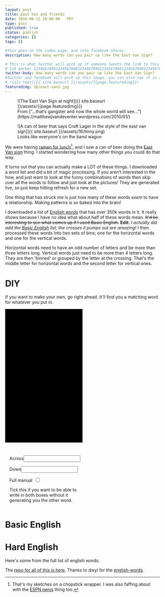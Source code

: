 ```yaml
---
layout: post
title: East Van and friends
date: 2016-06-11 19:00:00   PDT
type: post
published: true
status: publish
categories: []
tags: []

#this goes on the index page, and into facebook shares
description: How many words can you pair up like the East Van Sign?

# This is what twitter will pick up if someone tweets the link to this page 
# 110 marker 1234567890123456789012345678901234567890123456789012345678901234567890123456789012345678901234567890123456789
twitter-body: How many words can you pair up like the East Van Sign?
#Twitter and facebook will pick up this image. you can also use it in a post with:
# ![alt text]({{ site.baseurl }}/assets/{{page.featuredimg}}) 
featuredimg: 16/east-van1.jpg
---
```

<style type="text/css">
    .definition{
      border-bottom: 2px solid;
      display: inline-block;
      width: 25%;
    }
    .cross-frame {
      background-color: black;
      display: inline-block;
      height: 20em;
      text-align: center;
      vertical-align: top;
      width: 33%;
    }
    label {
      margin-top: 1em;
      display: inline-block;
    }
    #diy-cross-box {
      background-color: black;
      display: inline-block;
      height: 30em;
      margin-bottom: 2em;
      padding-top: 1em;
      text-align: center;
      width: 50%;
    }
    #diy-cross-box .cross-frame {width: 70%;}
    #cb-manual {
      display: inline;
      width: 2em;
    }
    .diy-input-box {
      display: inline-block;
      padding-left: 1em;
      vertical-align: top;
      width: 48%;
    }
</style>

<figure>
![The East Van Sign at night]({{ site.baseurl }}/assets/{{page.featuredimg}})
<figcaption>
From [“…that’s gangster and now the whole world will see…”](https://matthewjvandeventer.wordpress.com/2010/01/)
</figcaption>
</figure>

<figure class="half-width right">
![A can of beer that says Craft Lager in the style of the east van sign]({{ site.baseurl }}/assets/16/tinny.png)
<figcaption>
Looks like everyone's on the band wagon
</figcaption>
</figure>

We were having [ramen for lunch](https://drive.google.com/file/d/1xPCi3ebZ6V-9p6F4Z5M48Z_s5h_3eMnd3w/view?usp=sharing)[^1], and I saw a can of beer doing the [East Van sign](https://en.wikipedia.org/wiki/East_Van_Cross) thing. I started wondering how many other things you could do that way.

It turns out that you can actually make a LOT of these things. I downloaded a word list and did a bit of magic processing. If you aren't interested in the how, and just want to look at the funny combinations of words then skip over all the words to follow and just look at the pictures! They are generated live, so just keep hitting refresh for a new set.

One thing that has struck me is just how many of these words _seem_ to have a relationship. Making patterns is so baked into the brain!

I downloaded a list of [English words](https://github.com/dwyl/english-words) that has over 350k words in it. It really shows because I have no idea what about half of these words mean. <strike>It'd be interesting to see what comes up if I used Basic English.</strike> **Edit:** _I actually did add the [Basic English](https://en.wikipedia.org/wiki/Basic_English) list; the crosses it pumps out are amazing!_ I then processed these words into two sets of bins; one for the horizontal words and one for the vertical words.

Horizontal words need to have an odd number of letters and be more than three letters long. Vertical words just need to be more than 4 letters long. They are then 'binned' or grouped by the letter at the crossing. That's the middle letter for horizontal words and the second letter for vertical ones.

[^1]: That's my sketches on a chopstick wrapper. I was also faffing about with the [ESPN penis](https://www.buzzfeed.com/mrloganrhoades/fan-made-penis-sign-shown-on-live-tv-to-nations-delight) thing too.

# DIY

If you want to make your own, go right ahead. It'll find you a matching word for whatever you put in.

<div class="diy-box">
<div id="diy-cross-box"></div>
<div class="diy-input-box">
<label for="across">Across<input type="" name="across"></label>
<label for="down">Down<input type="" name="down"></label>
<!-- <label><input type="checkbox" id="cb-basic"  value="basic" > Basic</label><br> -->
<label for="cb-manual">Full manual<input type="checkbox" id="cb-manual" value="manual"></label>

Tick this if you want to be able to write in both boxes without it generating you the other word.
</div>
</div>

# Basic English

<div id="cross-box"></div>
<div id="definitions"></div>

# Hard English

Here's some from the full list of english words:

<div id="hard-cross-box"></div>
<div id="hard-definitions"></div>

The [repo for all of this is here](https://github.com/notionparallax/east-van). Thanks to dwyl for the [english-words](https://github.com/dwyl/english-words).

<script type="text/javascript">
"use strict";
document.addEventListener("DOMContentLoaded", function(event) { 
  
  function triggerDIY(direction, input) {
    let words, letter, complementWord, url;
    input = input.trim();
    if (input.length >= 3) { //&& input.length % 2 == 0 fuck it, lets be permissive
      $("#diy-cross-box").html("");
      if (direction == "across"){
        words  = window.simple_words.vwords; //move this out if perf is an issue
        letter = input[Math.floor(input.length / 2)];
      } else {
        words  = window.simple_words.hwords;
        letter = input[1];
      }
      if($("#cb-manual").is(':checked')){
        if (direction == "across"){
          complementWord = $('input[name=down]').val();
        } else {
          complementWord = $('input[name=across]').val();
        }
      } else {
        complementWord = getWord(words, letter, 9);
      }

      if (direction == "across"){
        $('input[name=down]').val(complementWord);
        addNewCross(input, complementWord, "#diy-cross-box");
        url = `/2016/east-van-and-friends#diy?a=${input}&d=${complementWord}`;
      } else {
        $('input[name=across]').val(complementWord);
        addNewCross(complementWord, input, "#diy-cross-box");
        url = `/2016/east-van-and-friends#diy?a=${complementWord}&d=${input}`;
      }
      history.pushState({},"NP generator",url);

    }
  }

  function setDIY () {
    //Setup
    if(window.location.hash){
      let params = window.location.hash.split("?")[1].split("&");
      let a = params[0].split("=")[1]
      let d = params[1].split("=")[1]
      $('input[name=across]').val(a);
      $('input[name=down]'  ).val(d);
      addNewCross(a, d, "#diy-cross-box");
    } else{
      $('input[name=across]').val("Van");
      $('input[name=down]'  ).val("East");
      addNewCross("van", "east", "#diy-cross-box");
    }
    // action
    $('input[name=across]').on('input', function() {
      triggerDIY("across", $(this).val());
    });
    $('input[name=down]').on('input', function() { 
      triggerDIY("down", $(this).val());
    });
  }

  function addEverything (fileName, numberOfCrosses, hCharLimit, vCharLimit, defContainer, crossContainer) {  
    var App = {};
    $.getJSON(`/js/posts/east-van/h${fileName}.json`,  function( data ) { 
        App.hwords = data;
    
        $.getJSON(`/js/posts/east-van/v${fileName}.json`,  function( data ) { 
            App.vwords = data;
            let alphabet = "abcdefghiklmnoprstuvwxy";//jqz removed bezause simple english doesn't have any words in those bins
            for (var i = 0; i < numberOfCrosses; i++) {
              let random_letter = alphabet[Math.floor(Math.random()*alphabet.length)] ;
              let hword = getWord(App.hwords, random_letter, hCharLimit);
              let vword = getWord(App.vwords, random_letter, vCharLimit);
              console.log(random_letter, hword, vword);
              addNewCross (hword, vword, crossContainer);
              addDefinitions(hword, vword, defContainer);
            }
        });
    });
    window[fileName] = App;
  }
  addEverything("simple_words", 11, 7, 8, "#definitions", "#cross-box");
  addEverything("words", 12, 7, 8, "#hard-definitions", "#hard-cross-box");

  function getWord(words, letter, limit){
      let wordLength = 100;
      let word = "";
      while (wordLength>limit) {
        try{
          word = words[letter][Math.floor(Math.random() * words[letter].length)];
          wordLength = word.length;
        }
        catch(e){
          console.log(e, word, letter);
          break;
        }
      }
      return word;
  }

  function addDefinitions(hword, vword, selector){
      $(selector).append(`<ol class='definition'>
                          <li><a href='${"http://www.thefreedictionary.com/"+vword}' target='_blank'>${vword}</a></li>
                          <li><a href='${"http://www.thefreedictionary.com/"+hword}' target='_blank'>${hword}</a></li>
                          </ol>`);
  }

  function addNewCross (h_test_word, v_test_word, container){
      h_test_word = h_test_word.toUpperCase();
      v_test_word = v_test_word.toUpperCase();
       
      let h_letters = h_test_word.length;
      let v_letters = v_test_word.length;
       
      let rad = 8;
      let pad = 9;
      let box = 50;
       
      let vll = (0) + pad;
      let vlm = (Math.floor(h_letters/2) * box) + pad;
      let vrm = (vlm + box) + pad;
      let vrr = (h_letters * box) + pad;
       
      let htt = (0) + pad;
      let htm = (box) + pad;
      let hlm = (box * 2) + pad;
      let hll = (v_letters * box) + pad;
       
      let v_nudge = 7;
       
      let blur = 5;
      let letter_pad = "    "; //blur stops at box boundary, this makes the box bigger
      let blur_colour = "hsla(180,70%,52%,1)";

      let svg_head = `<svg viewbox=\"0 0 ${vrr+(2*pad)} ${hll + (2 * pad)}\" xmlns=\"http://www.w3.org/2000/svg\">`;
      let svg_filter = `<filter id=\"blurMe\">
                          <feGaussianBlur in=\"SourceGraphic\" 
                                          stdDeviation=\"${blur}\" 
                                          x="-50%" 
                                          y="-50%" 
                                          width="280%" 
                                          height="280%"/>
                        </filter>`;
      let svg_bg = `<rect x=\"0\" y=\"0\" width=\"${vrr + (2 * pad)}\" height=\"${hll + (2 * pad)}\" fill=\"black\" />`;

      let path = `M${vll + rad} ${htm}`+ //1       
                 `L ${vlm - rad} ${htm}`+ //2
                 `A ${rad} ${rad}, 0, 0, 0, ${vlm} ${htm - rad}`+ //3
                 `L ${vlm}  ${htt + rad}`+ //4
                 `A ${rad} ${rad}, 0, 0, 1, ${vlm + rad} ${htt}`+ //5
                 `L ${vrm-rad}  ${htt}`+ //6
                 `A ${rad} ${rad}, 0, 0, 1, ${vrm} ${htt + rad}`+ //7
                 `L ${vrm} ${htm - rad}`+ //8
                 `A ${rad} ${rad}, 0, 0, 0, ${vrm + rad} ${htm}`+ //9
                 `L ${vrr-rad} ${htm}`+ //10
                 `A ${rad} ${rad}, 0, 0, 1, ${vrr} ${htm + rad}`+ //11
                 `L ${vrr} ${hlm-rad}`+ //12
                 `A ${rad} ${rad}, 0, 0, 1, ${vrr - rad} ${hlm}`+ //13
                 `L ${vrm+rad} ${hlm}`+ //14
                 `A ${rad} ${rad}, 0, 0, 0, ${vrm} ${hlm + rad}`+ //15
                 `L ${vrm} ${hll-rad}`+ //16
                 `A ${rad} ${rad}, 0, 0, 1, ${vrm-rad} ${hll}`+ //17
                 `L ${vlm+rad} ${hll}`+ //18
                 `A ${rad} ${rad}, 0, 0, 1, ${vlm} ${hll-rad}`+ //19
                 `L ${vlm} ${hlm+rad}`+ //20
                 `A ${rad} ${rad}, 0, 0, 0, ${vlm-rad} ${hlm}`+ //21
                 `L ${vll+rad} ${hlm}`+ //22
                 `A ${rad} ${rad}, 0, 0, 1,  ${vll} ${hlm-rad}`+ //23
                 `L  ${vll} ${htm+rad}`+ //24
                 `A ${rad} ${rad}, 0, 0, 1, ${vll + rad} ${htm}`;

      let svg_path = `<path id=\"glow_path\" d=\"${path}\" stroke=\"${blur_colour}\" stroke-width=\"10\"`+
                     `fill=\"rgba(255, 255, 255, 0.55)\" opacity=\"0.6\" filter=\"url(#blurMe)\"></path>`+
                     `<path id=\"main_path\" d=\"${path}\" stroke=\"white\" `+
                     `fill=\"none\" stroke-width=\"2\" fill-opacity=\"0.5\"></path>`;


      let svg_text = ""
      for (let index = 0, len = h_test_word.length; index < len; index++) {
        let letter = h_test_word[index];
        svg_text += `<text class=\"blur-text\"   text-anchor=\"middle\" x=\"${vll + index*box + (box/2)}\" y=\"${hlm - v_nudge}\" font-size=\"${box}\" font-family=\"sans-serif\" fill=\"${blur_colour}\" filter=\"url(#blurMe)\">${letter_pad}${letter}${letter_pad}</text>`;
        svg_text += `<text class=\"bright-text\" text-anchor=\"middle\" x=\"${vll + index*box + (box/2)}\" y=\"${hlm - v_nudge}\" font-size=\"${box}\" font-family=\"sans-serif\" fill=\"white\">${letter_pad}${letter}${letter_pad}</text>`;
      }

      for (let index = 0, len = v_test_word.length; index < len; index++) {
        let letter = v_test_word[index];
        if(index !== 1){
          svg_text += `<text class=\"blur-text\"   text-anchor=\"middle\" x=\"${vlm + box/2}\" y=\"${htt + (index*box)+box - v_nudge}\" font-size=\"${box}\" font-family=\"sans-serif\" fill=\"${blur_colour}\" filter=\"url(#blurMe)\">${letter_pad}${letter}${letter_pad}</text>`;
          svg_text += `<text class=\"bright-text\" text-anchor=\"middle\" x=\"${vlm + box/2}\" y=\"${htt + (index*box)+box - v_nudge}\" font-size=\"${box}\" font-family=\"sans-serif\" fill=\"white\">${letter_pad}${letter}${letter_pad}</text>`;
        }
      }

      let svg = svg_head + 
                svg_filter + 
                svg_bg + 
                svg_path +
                svg_text +
                "</svg>"

      //let container = document.getElementById("cross-box");
      $(container).append("<div class='cross-frame'>"+svg+"</div>");
  }

  setDIY ();
  addNewCross   ("craft", "lager", "#cross-box");
  addDefinitions("van", "east", "#definitions");
  addDefinitions("craft", "lager", "#definitions");
});
</script>
